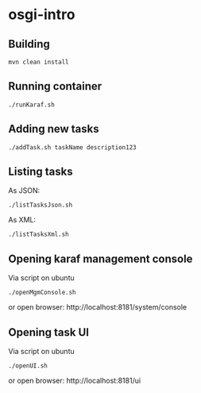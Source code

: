 # osgi-intro

## Building

```
mvn clean install
```

## Running container

```
./runKaraf.sh
```

## Adding new tasks

```
./addTask.sh taskName description123
```

## Listing tasks

As JSON:

```
./listTasksJson.sh
```

As XML:

```
./listTasksXml.sh
```

## Opening karaf management console

Via script on ubuntu

```
./openMgmConsole.sh
```

or open browser: http://localhost:8181/system/console

## Opening task UI

Via script on ubuntu

```
./openUI.sh
```

or open browser: http://localhost:8181/ui
